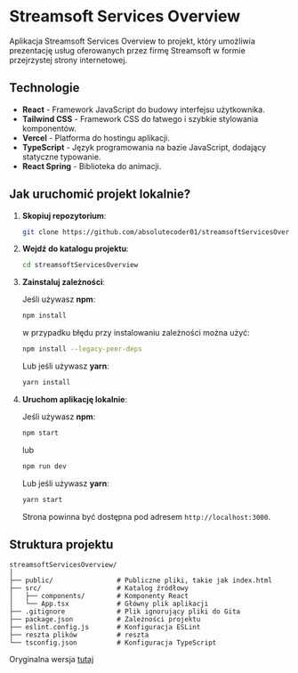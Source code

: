 # Streamsoft Services Overview

Aplikacja Streamsoft Services Overview to projekt, który umożliwia prezentację usług oferowanych przez firmę Streamsoft w formie przejrzystej strony internetowej.

## Technologie

- **React** - Framework JavaScript do budowy interfejsu użytkownika.
- **Tailwind CSS** - Framework CSS do łatwego i szybkie stylowania komponentów.
- **Vercel** - Platforma do hostingu aplikacji.
- **TypeScript** - Język programowania na bazie JavaScript, dodający statyczne typowanie.
- **React Spring** - Biblioteka do animacji.

## Jak uruchomić projekt lokalnie?

1. **Skopiuj repozytorium**:

    ```bash
    git clone https://github.com/absolutecoder01/streamsoftServicesOverview.git
    ```

2. **Wejdź do katalogu projektu**:

    ```bash
    cd streamsoftServicesOverview
    ```

3. **Zainstaluj zależności**:

    Jeśli używasz **npm**:

    ```bash
    npm install
    ```

    w przypadku błędu przy instalowaniu zależności można użyć:

    ```bash
    npm install --legacy-peer-deps
    ```

    Lub jeśli używasz **yarn**:

    ```bash
    yarn install
    ```

4. **Uruchom aplikację lokalnie**:

    Jeśli używasz **npm**:

    ```bash
    npm start
    ```

    lub
   
    ```bash
    npm run dev
    ```

    Lub jeśli używasz **yarn**:

    ```bash
    yarn start
    ```

    Strona powinna być dostępna pod adresem `http://localhost:3000`.

## Struktura projektu

```plaintext
streamsoftServicesOverview/
│
├── public/                # Publiczne pliki, takie jak index.html
├── src/                   # Katalog źródłowy
│   ├── components/        # Komponenty React
│   └── App.tsx            # Główny plik aplikacji
├── .gitignore             # Plik ignorujący pliki do Gita
├── package.json           # Zależności projektu
├── eslint.config.js       # Konfiguracja ESLint
├── reszta plików          # reszta
└── tsconfig.json          # Konfiguracja TypeScript
```
Oryginalna wersja [tutaj](README.md)
